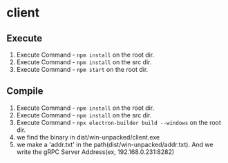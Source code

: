 # client

##  Execute
1. Execute Command - ```npm install``` on the root dir.
2. Execute Command - ```npm install``` on the src dir.
3. Execute Command - ```npm start``` on the root dir.

## Compile
1. Execute Command - ```npm install``` on the root dir.
2. Execute Command - ```npm install``` on the src dir.
3. Execute Command - ```npx electron-builder build --windows``` on the root dir.
4. we find the binary in dist/win-unpacked/client.exe
5. we make a 'addr.txt' in the path(dist/win-unpacked/addr.txt). And we write the gRPC Server Address(ex, 192.168.0.231:8282)